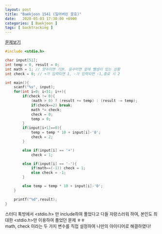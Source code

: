 ```yaml
---
layout: post
title: "Baekjoon 1541 (잃어버린 괄호)"
date:   2020-05-03 17:30:00 +0900
categories: [ Baekjoon ]
tags: [ backtracking ]
---
```


[문제보기][prob]

```c++
#include <stdio.h>

char input[51];
int temp = 0, result = 0;
int math = 1; // 양수이면 기본. 음수이면 앞에 뺄셈이 있는 상황
int check = 0; // +가 입력되면 1, -가 입력되면 -1,종료 시 2

int main(){
    scanf("%s", input);
    for(int i=0; i<51; i++){
        if(check != 0){
            (math > 0) ? (result += temp) : (result -= temp);
            if(check==2) break;
            math *= check;
            check = 0;
            temp = 0;
        }
        if(input[i+1]==0){
            temp = temp * 10 + input[i]-'0';
            check = 2;
        }

        else if(input[i] == '+')
            check = 1;

        else if(input[i] == '-'){
            if(math==(-1)) check = 1;
            else check = -1;
        }

        else temp = temp * 10 + input[i]-'0';
    }

    printf("%d",result);
}
```

스터디 톡방에서 <stdio.h> 만 include하여 풀었다고 다들 자랑스러워 하여,
본인도 최대한 <stdio.h>만 이용하여 풀었던 문제 ㅎㅎ   
math, check 이라는 두 가지 변수를 직접 설정하여 나만의 아이디어로 해결하였다!

[prob]:  https://www.acmicpc.net/problem/1541